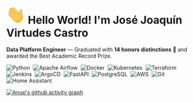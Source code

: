 # <img src="https://github.com/JoaVirtudes19/JoaVirtudes19/blob/main/Hi.gif" width="50"> Hello World! I'm José Joaquín Virtudes Castro  

**Data Platform Engineer** — Graduated with **14 honors distinctions** 🏅 and awarded the Best Academic Record Prize.

![Python](https://img.shields.io/badge/-Python-3776AB?style=flat&logo=python&logoColor=white)&nbsp;
![Apache Airflow](https://img.shields.io/badge/-Apache%20Airflow-017CEE?style=flat&logo=Apache%20Airflow&logoColor=white)&nbsp;
![Docker](https://img.shields.io/badge/-Docker-2496ED?style=flat&logo=docker&logoColor=white)&nbsp;
![Kubernetes](https://img.shields.io/badge/-Kubernetes-326CE5?style=flat&logo=kubernetes&logoColor=white)&nbsp;
![Terraform](https://img.shields.io/badge/-Terraform-7B42BC?style=flat&logo=terraform&logoColor=white)&nbsp;
![Jenkins](https://img.shields.io/badge/-Jenkins-D24939?style=flat&logo=jenkins&logoColor=white)&nbsp;
![ArgoCD](https://img.shields.io/badge/-ArgoCD-FE5A1D?style=flat&logo=argo&logoColor=white)&nbsp;
![FastAPI](https://img.shields.io/badge/-FastAPI-009688?style=flat&logo=fastapi&logoColor=white)&nbsp;
![PostgreSQL](https://img.shields.io/badge/-PostgreSQL-336791?style=flat&logo=postgresql&logoColor=white)&nbsp;
![AWS](https://img.shields.io/badge/-AWS-%23FF9900.svg?style=flat&logo=amazon-aws&logoColor=white)&nbsp;
![Git](https://img.shields.io/badge/-Git-F05032?style=flat&logo=git&logoColor=white)&nbsp;
![Home Assistant](https://img.shields.io/badge/-Home%20Assistant-41BDF5?style=flat&logo=home-assistant&logoColor=white)


[![Anup's github activity graph](https://github-readme-activity-graph.vercel.app/graph?username=JoaVirtudes19&theme=high-contrast)](https://github.com/haldaranup/github-readme-activity-graph)
